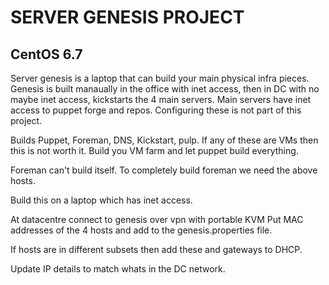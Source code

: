 
# SERVER GENESIS PROJECT
## CentOS 6.7

Server genesis is a laptop that can build your main physical infra pieces. 
Genesis is built manaually in the office with inet access, then in DC 
with no maybe inet access, kickstarts the 4 main servers. 
Main servers have inet access to puppet forge and repos. 
Configuring these is not part of this project.

Builds Puppet, Foreman, DNS, Kickstart, pulp. 
If any of these are VMs then this is not worth it. 
Build you VM farm and let puppet build everything. 

Foreman can't build itself. To completely build foreman we need the above hosts. 

Build this on a laptop which has inet access.

At datacentre connect to genesis over vpn with portable KVM
Put MAC addresses of the 4 hosts and add to the genesis.properties file.

If hosts are in different subsets then add these and gateways to DHCP. 

Update IP details to match whats in the DC network.



